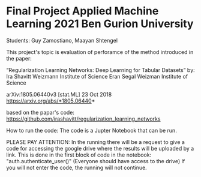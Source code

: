 # Final Project Applied Machine Learning 2021 Ben Gurion University

Students:
Guy Zamostiano, Maayan Shtengel

This project's topic is evaluation of perforamce of the method introduced in the paper:

“Regularization Learning Networks: Deep Learning for Tabular Datasets” 
by: 	
Ira Shavitt  Weizmann Institute of Science
Eran Segal Weizman Institute of Science

arXiv:1805.06440v3 [stat.ML] 23 Oct 2018
https://arxiv.org/abs/*1805.06440*

based on the papar's code: https://github.com/irashavitt/regularization_learning_networks


How to run the code:
The code is a Jupter Notebook that can be run.

PLEASE PAY ATTENTION:
In the running there will be a request to give a code for accessing the google drive where the results will be uploaded by a link.
This is done in the first block of code in the notebook:
"auth.authenticate_user()"
(Everyone should have access to the drive)
If you will not enter the code, the running will not continue. 

